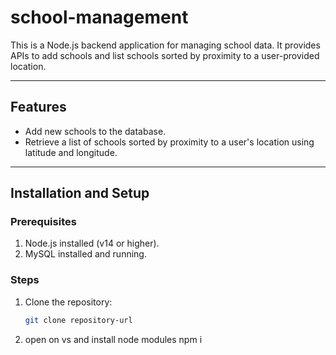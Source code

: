 # school-management

This is a Node.js backend application for managing school data. It provides APIs to add schools and list schools sorted by proximity to a user-provided location.

---

## Features

- Add new schools to the database.
- Retrieve a list of schools sorted by proximity to a user's location using latitude and longitude.

---

## Installation and Setup

### Prerequisites
1. Node.js installed (v14 or higher).
2. MySQL installed and running.

### Steps
1. Clone the repository:
   ```bash
   git clone repository-url
2. open on vs and install node modules
    npm i    
